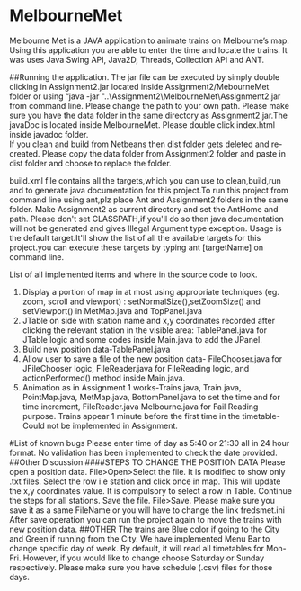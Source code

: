 MelbourneMet
============

Melbourne Met is a JAVA application to animate trains on Melbourne’s map. Using this application you are able to enter the time and locate the trains. It was uses Java Swing API, Java2D, Threads, Collection API and ANT.    

##Running the application. 
The jar file can be executed by simply double clicking in Assignment2.jar located inside Assignment2/MebourneMet folder or using “java -jar "..\Assignment2\MelbourneMet\Assignment2.jar from command line. Please change the path to your own path. Please make sure you have the data folder in the same directory as Assignment2.jar.The javaDoc is located inside MelbourneMet. Please double click index.html inside javadoc folder.  
If you clean and build from Netbeans then dist folder gets deleted and re-created. Please copy the data folder from Assignment2 folder and paste in dist folder and choose to replace the folder.    

build.xml file contains all the targets,which you can use to clean,build,run and to generate java documentation for this project.To run this project from command line using ant,plz place Ant and Assignment2 folders in the same folder. Make Assignment2 as current directory and set the AntHome and path. Please don't set CLASSPATH,if you'll do so then java documentation will not be generated and gives Illegal Argument type exception. Usage is the default target.It'll show the list of all the available targets for this project.you can execute these targets by typing ant [targetName] on command line.

List of all implemented items and where in the source code to look. 
1.  Display a portion of map in at most using appropriate techniques (eg. zoom, scroll and viewport) : setNormalSize(),setZoomSize() and setViewport() in MetMap.java and TopPanel.java  
2.  JTable on side with station name and x,y coordinates recorded after clicking the relevant station in the visible area: TablePanel.java for JTable logic and some codes inside Main.java to add the JPanel.   
3.  Build new position data-TablePanel.java  
4.  Allow user to save a file of the new position data- FileChooser.java for JFileChooser logic, FileReader.java for FileReading logic, and actionPerformed() method inside Main.java.
5.  Animation as in Assignment 1 works-Trains.java, Train.java, PointMap.java, MetMap.java, BottomPanel.java to set the time and for time increment, FileReader.java Melbourne.java for Fail Reading purpose.
Trains appear 1 minute before the first time in the timetable-Could not be implemented in Assignment.

#List of known bugs
Please enter time of day as 5:40 or 21:30 all in 24 hour format. No validation has been implemented to check the date provided.
##Other Discussion
####STEPS TO CHANGE THE POSITION DATA
Please open a position data. File>Open>Select the file. It is modified to show only .txt files. 
 Select the row i.e station and click once in map. This will update the x,y coordinates value. It is compulsory to select a row in Table. Continue the steps for all stations. 
Save the file. File>Save. Please make sure you save it as a same FileName or you will have to change the link fredsmet.ini  
After save operation you can run the project again to move the trains with new position data.
##OTHER
The trains are Blue color if going to the City and Green if running from the City. 
We have implemented Menu Bar to change specific day of week. By default, it will read all timetables for Mon-Fri. However, if you would like to change choose Saturday or Sunday respectively. Please make sure you have schedule (.csv) files for those days.  

	

